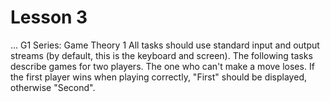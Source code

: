 # Lesson 3

...
G1 Series:
Game Theory 1
All tasks should use standard input and
output streams (by default, this is the keyboard and screen).
The following tasks describe games for two players. 
The one who can't make a move loses. If
the first player wins when playing correctly, "First" should be displayed, otherwise "Second".